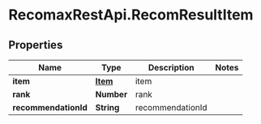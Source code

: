 # RecomaxRestApi.RecomResultItem

## Properties
Name | Type | Description | Notes
------------ | ------------- | ------------- | -------------
**item** | [**Item**](Item.md) | item | 
**rank** | **Number** | rank | 
**recommendationId** | **String** | recommendationId | 


